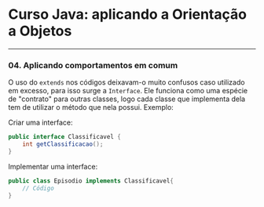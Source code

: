 # Curso Java: aplicando a Orientação a Objetos

---
### 04. Aplicando comportamentos em comum

O uso do `extends` nos códigos deixavam-o muito confusos caso utilizado em excesso, para isso surge a `Interface`. Ele funciona como uma espécie de "contrato" para outras classes, logo cada classe que implementa dela tem de utilizar o método que nela possui. Exemplo:

Criar uma interface:

```Java
public interface Classificavel {
	int getClassificacao();
}
```

Implementar uma interface:

```Java
public class Episodio implements Classificavel{
	// Código
}
```

